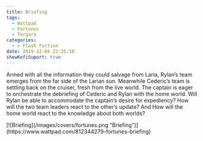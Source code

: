```yaml
---
title: Briefing
tags:
  - Wattpad
  - Fortunes
  - Tergara
categories:
  - - Flash Fiction
date: 2019-12-04 22:35:18
showKofiSuport: true
---
```


Armed with all the information they could salvage from Laria, Rylan’s team emerges from the far side of the Larian sun. Meanwhile Cederic’s team is settling back on the cruiser, fresh from the live world. The captain is eager to orchestrate the debriefing of Cederic and Rylan with the home world. Will Rylan be able to accommodate the captain’s desire for expediency?<!-- more --> How will the two team leaders react to the other’s update? And How will the home world react to the knowledge about both worlds?

<div class="center">[![Briefing](/images/covers/fortunes.png "Briefing")](https://www.wattpad.com/812344279-fortunes-briefing)</div>